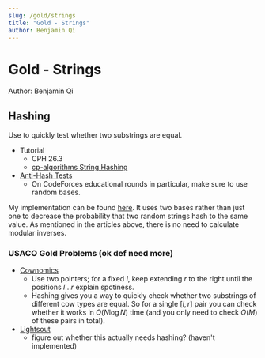 ```yaml
---
slug: /gold/strings
title: "Gold - Strings"
author: Benjamin Qi
---
```


# Gold - Strings

Author: Benjamin Qi

## Hashing

Use to quickly test whether two substrings are equal.

 - Tutorial 
   - CPH 26.3
   - [cp-algorithms String Hashing](https://cp-algorithms.com/string/string-hashing.html)
 - [Anti-Hash Tests](https://codeforces.com/blog/entry/60442)
   - On CodeForces educational rounds in particular, make sure to use random bases.

My implementation can be found [here](https://github.com/bqi343/USACO/blob/master/Implementations/content/strings%20(14)/Light/HashRange%20(14.2).h). It uses two bases rather than just one to decrease the probability that two random strings hash to the same value. As mentioned in the articles above, there is no need to calculate modular inverses.

### USACO Gold Problems (ok def need more)

  - [Cownomics](http://www.usaco.org/index.php?page=viewproblem2&cpid=741) 
    - Use two pointers; for a fixed $l$, keep extending $r$ to the right until the positions $l\ldots r$ explain spotiness. 
    - Hashing gives you a way to quickly check whether two substrings of different cow types are equal. So for a single $[l,r]$ pair you can check whether it works in $O(N\log N)$ time (and you only need to check $O(M)$ of these pairs in total).
  - [Lightsout](http://www.usaco.org/index.php?page=viewproblem2&cpid=599)
    - figure out whether this actually needs hashing? (haven't implemented)